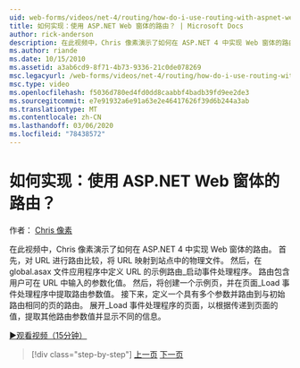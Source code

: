 ```yaml
---
uid: web-forms/videos/net-4/routing/how-do-i-use-routing-with-aspnet-web-forms
title: 如何实现：使用 ASP.NET Web 窗体的路由？ | Microsoft Docs
author: rick-anderson
description: 在此视频中，Chris 像素演示了如何在 ASP.NET 4 中实现 Web 窗体的路由。 首先，将 URL 路由的概念与将 URL 映射到 p 。
ms.author: riande
ms.date: 10/15/2010
ms.assetid: a3ab6cd9-8f71-4b73-9336-21c0de078269
msc.legacyurl: /web-forms/videos/net-4/routing/how-do-i-use-routing-with-aspnet-web-forms
msc.type: video
ms.openlocfilehash: f5036d780ed4fd0dd8caabbf4badb39fd9ee2de3
ms.sourcegitcommit: e7e91932a6e91a63e2e46417626f39d6b244a3ab
ms.translationtype: MT
ms.contentlocale: zh-CN
ms.lasthandoff: 03/06/2020
ms.locfileid: "78438572"
---
```

# <a name="how-do-i-use-routing-with-aspnet-web-forms"></a>如何实现：使用 ASP.NET Web 窗体的路由？

作者： [Chris 像素](https://twitter.com/chrispels)

在此视频中，Chris 像素演示了如何在 ASP.NET 4 中实现 Web 窗体的路由。 首先，对 URL 进行路由比较，将 URL 映射到站点中的物理文件。 然后，在 global.asax 文件应用程序中定义 URL 的示例路由\_启动事件处理程序。 路由包含用户可在 URL 中输入的参数化值。 然后，将创建一个示例页，并在页面\_Load 事件处理程序中提取路由参数值。 接下来，定义一个具有多个参数并路由到与初始路由相同的页的路由。 展开\_Load 事件处理程序的页面，以根据传递到页面的值，提取其他路由参数值并显示不同的信息。

[&#9654;观看视频（15分钟）](https://channel9.msdn.com/Blogs/ASP-NET-Site-Videos/how-do-i-use-routing-with-aspnet-web-forms)

> [!div class="step-by-step"]
> [上一页](aspnet-4-quick-hit-outbound-webforms-routing.md)
> [下一页](how-do-i-work-with-urls-in-aspnet-routing.md)
